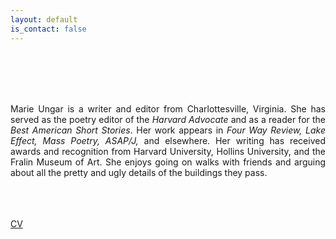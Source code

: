 ```yaml
---
layout: default
is_contact: false
---
```

<br>
<br>
<br>
<br>
<p align="justify">Marie Ungar is a writer and editor from Charlottesville, Virginia. She has served as the poetry editor of the <i>Harvard Advocate</i> and as a reader for the <i>Best American Short Stories</i>. Her work appears in <i>Four Way Review, Lake Effect, Mass Poetry, ASAP/J,</i> and elsewhere. Her writing has received awards and recognition from Harvard University, Hollins University, and the Fralin Museum of Art. She enjoys going on walks with friends and arguing about all the pretty and ugly details of the buildings they pass.</p>
<br>
<br>
<br>
<a href="MarieUngarCV.pdf" target="_blank">CV</a>
<br>
<br>